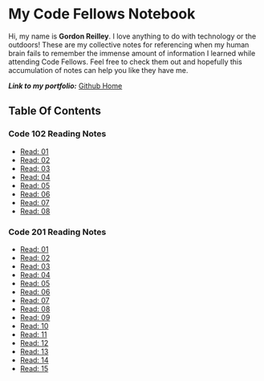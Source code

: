 # My Code Fellows Notebook

Hi, my name is **Gordon Reilley**. I love anything to do with technology or the outdoors! These are my collective notes for referencing when my human brain fails to remember the immense amount of information I learned while attending Code Fellows. Feel free to check them out and hopefully this accumulation of notes can help you like they have me.

***Link to my portfolio:*** [Github Home](https://github.com/Gordon-Reilley)

## Table Of Contents

<!-- <details>
<summary>Code 102</summary>
<p> -->

### Code 102 Reading Notes

- [Read: 01](102/Markdown-Guide.md)
- [Read: 02](102/The-Coders-Computer.md)
- [Read: 03](102/Revisions-and-the-Cloud.md)
- [Read: 04](102/Structure-Web-Pages-HTML.md)
- [Read: 05](102/Design-Web-Pages-CSS.md)
- [Read: 06](102/Dynamic-Web-Pages-JS.md)
- [Read: 07](102/Programming-with-JS.md)
- [Read: 08](102/Operators-and-Loops.md)

<!-- </p>
</details>

<details>
<summary>Code 201</summary>
<p> -->

### Code 201 Reading Notes

- [Read: 01](201/read01.md)
- [Read: 02](201/read02.md)
- [Read: 03](201/read03.md)
- [Read: 04](201/read04.md)
- [Read: 05](201/read05.md)
- [Read: 06](201/read06.md)
- [Read: 07](201/read07.md)
- [Read: 08](201/read08.md)
- [Read: 09](201/read09.md)
- [Read: 10](201/read10.md)
- [Read: 11](201/read11.md)
- [Read: 12](201/read12.md)
- [Read: 13](201/read13.md)
- [Read: 14](201/read14.md)
- [Read: 15](201/read15.md)

<!-- </p>
</details> -->